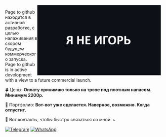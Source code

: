 <img src="qtvLxLg4JpA.jpg" alt="ilustração de um computador" min-width="400px" max-width="400px" width="400px" align="right">

<p align="left"> 
  Page to github находится в активной разработке, с целью налаживания в скором будущем коммерческого запуска. <br>
Page to github is in active development with a view to a future commercial launch.
</p>

<p align="left">
  🍀 Цены: <strong>Оплату принимаю только на трэпе под плотным напасом. Минимум 2200р.</strong>
</p>

<p align="left">
  💼 Портфолио: <strong>Вот-вот уже сделается. Наверное, возможно. Когда отпустит.</strong>
</p>

<p align="left">
  💌 Вот контакты, чтобы быстро связаться со мной: ⤵️
</p>

<p align="left">
  <a href="#" title="Telegram">
  <img src="https://img.shields.io/badge/Telegram-2CA5E0?style=for-the-badge&logo=telegram&logoColor=white" alt="Telegram"/></a>
  <a href="#" title="WhatsApp">
  <img src="https://img.shields.io/badge/WhatsApp-25D366?style=for-the-badge&logo=whatsapp&logoColor=white" alt="WhatsApp"/></a>
</p>
